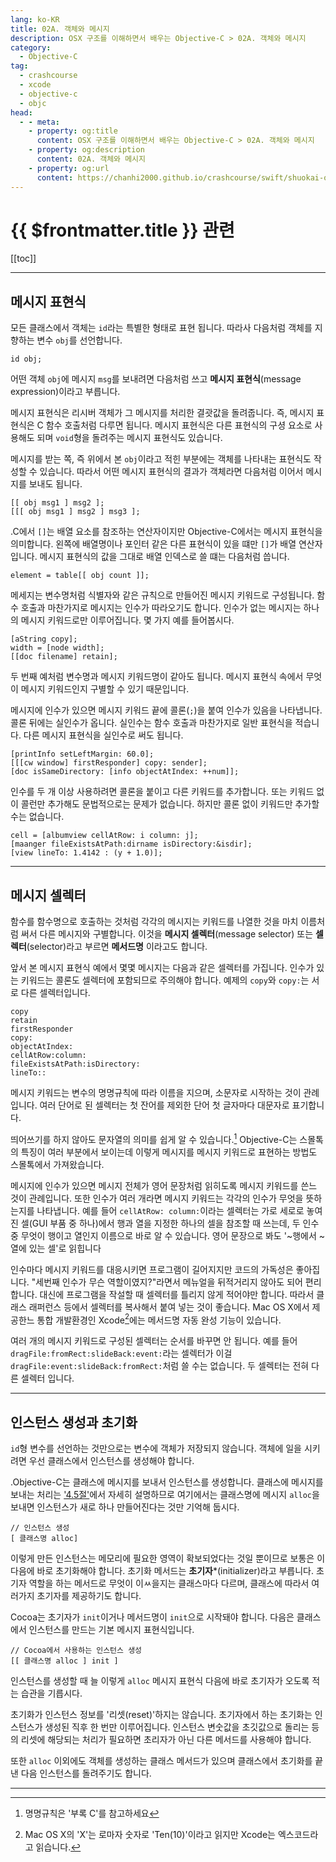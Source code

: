 ```yaml
---
lang: ko-KR
title: 02A. 객체와 메시지
description: OSX 구조를 이해하면서 배우는 Objective-C > 02A. 객체와 메시지
category:
  - Objective-C
tag: 
  - crashcourse
  - xcode
  - objective-c
  - objc
head:
  - - meta:
    - property: og:title
      content: OSX 구조를 이해하면서 배우는 Objective-C > 02A. 객체와 메시지
    - property: og:description
      content: 02A. 객체와 메시지
    - property: og:url
      content: https://chanhi2000.github.io/crashcourse/swift/shuokai-objc/02A.html
---
```


# {{ $frontmatter.title }} 관련

<SiteInfo
  name="목차"
  desc="OSX 구조를 이해하면서 배우는 Objective-C"
  url="/swift/shuokai-objc/README.md"
  preview="https://image.aladin.co.kr/product/2806/68/cover500/8968480338_1.jpg"/>

[[toc]]

---

## 메시지 표현식

모든 클래스에서 객체는 `id`라는 특별한 형태로 표현 됩니다. 따라사 다음처럼 객체를 지향하는 변수 `obj`를 선언합니다.

```objc
id obj;
```

어떤 객체 `obj`에 메시지 `msg`를 보내려면 다음처럼 쓰고 **메시지 표현식**(message expression)이라고 부릅니다.

메시지 표현식은 리시버 객체가 그 메시지를 처리한 결괏값을 돌려줍니다. 즉, 메시지 표현식은 <FontIcon icon="iconfont icon-c"/>C 함수 호출처럼 다루면 됩니다. 메시지 표현식은 다른 표현식의 구셩 요소로 사용해도 되며 `void`형을 돌려주는 메시지 표현식도 있습니다.

메시지를 받는 쪽, 즉 위에서 본 `obj`이라고 적힌 부분에는 객체를 나타내는 표현식도 작성할 수 있습니다. 따라서 어떤 메시지 표현식의 결과가 객체라면 다음처럼 이어서 메시지를 보내도 됩니다.

```objc
[[ obj msg1 ] msg2 ];
[[[ obj msg1 ] msg2 ] msg3 ];
```

.<FontIcon icon="iconfont icon-c"/>C에서 `[]`는 배열 요소를 참조하는 연산자이지만 <FontIcon icon="iconfont icon-objectivec"/>Objective-C에서는 메시지 표현식을 의미합니다. 왼쪽에 배열명이나 포인터 같은 다른 표현식이 있을 떄만 `[]`가 배열 연산자입니다. 메시지 표현식의 값을 그대로 배열 인덱스로 쓸 떄는 다음처럼 씁니다.

```objc
element = table[[ obj count ]];
```

메세지는 변수명처럼 식별자와 같은 규칙으로 만들어진 메시지 키워드로 구성됩니다. 함수 호출과 마찬가지로 메시지는 인수가 따라오기도 합니다. 인수가 없는 메시지는 하나의 메시지 키워드로만 이루어집니다. 몇 가지 예를 들어봅시다.

```objc
[aString copy];
width = [node width];
[[doc filename] retain];
```

두 번째 예처럼 변수명과 메시지 키워드명이 같아도 됩니다. 메시지 표현식 속에서 무엇이 메시지 키워드인지 구별할 수 있기 때문입니다.

메시지에 인수가 있으면 메시지 키워드 끝에 콜론(`;`)을 붙여 인수가 있음을 나타냅니다. 콜론 뒤에는 실인수가 옵니다. 실인수는 함수 호출과 마찬가지로 일반 표현식을 적습니다. 다른 메시지 표현식을 실인수로 써도 됩니다.

```objc
[printInfo setLeftMargin: 60.0];
[[[cw window] firstResponder] copy: sender];
[doc isSameDirectory: [info objectAtIndex: ++num]];
```

인수를 두 개 이상 사용하려면 콜론을 붙이고 다른 키워드를 추가합니다. 또는 키워드 없이 콜런만 추가해도 문법적으로는 문제가 없습니다. 하지만 콜론 없이 키워드만 추가할 수는 없습니다.

```objc
cell = [albumview cellAtRow: i column: j];
[maanger fileExistsAtPath:dirname isDirectory:&isdir];
[view lineTo: 1.4142 : (y + 1.0)];
```

---

## 메시지 셀렉터

함수를 함수명으로 호출하는 것처럼 각각의 메시지는 키워드를 나열한 것을 마치 이름처럼 써서 다른 메시지와 구별합니다. 이것을 **메시지 셀렉터**(message selector) 또는 **셀렉터**(selector)라고 부르면 **메서드명** 이라고도 합니다.

앞서 본 메시지 표현식 예에서 몇몇 메시지는 다음과 같은 셀렉터를 가집니다. 인수가 있는 키워드는 콜론도 셀렉터에 포함되므로 주의해야 합니다. 예제의 `copy`와 `copy:`는 서로 다른 셀렉터입니다.

```objc
copy
retain
firstResponder
copy:
objectAtIndex:
cellAtRow:column:
fileExistsAtPath:isDirectory:
lineTo::
```

메시지 키워드는 변수의 명명규칙에 따라 이름을 지으며, 소문자로 시작하는 것이 관례입니다. 여러 단어로 된 셀렉터는 첫 잔어를 제외한 단어 첫 글자마다 대문자로 표기합니다.

띄어쓰기를 하지 않아도 문자열의 의미를 쉽게 알 수 있습니다.[^1] <FontIcon icon="iconfont icon-objectivec"/>Objective-C는 스몰톡의 특징이 여러 부분에서 보이는데 이렇게 메시지를 메시지 키워드로 표현하는 방법도 스몰톡에서 가져왔습니다.

메시지에 인수가 있으면 메시지 전체가 영어 문장처럼 읽히도록 메시지 키워드를 쓴느 것이 관례입니다. 또한 인수가 여러 개라면 메시지 키워드는 각각의 인수가 무엇을 뜻하는지를 나타냅니다. 예를 들어 `cellAtRow: column:`이라는 셀렉터는 가로 세로로 놓여진 셀(GUI 부품 중 하나)에서 행과 열을 지정한 하나의 셀을 참조할 때 쓰는데, 두 인수 중 무엇이 행이고 열인지 이름으로 바로 알 수 있습니다. 영어 문장으로 봐도 '~행에서 ~열에 있는 셀'로 읽힙니다

인수마다 메시지 키워드를 대응시키면 프로그램이 길어지지만 코드의 가독성은 좋아집니다. "세번째 인수가 무슨 역할이였지?"라면서 메뉴얼을 뒤적거리지 않아도 되어 편리합니다. 대신에 프로그램을 작설할 때 셀렉터를 틀리지 않게 적어야만 합니다. 따라서 클래스 래퍼런스 등에서 셀렉터를 복사해서 붙여 넣는 것이 좋습니다. Mac OS X에서 제공한느 통합 개발환경인 <FontIcon icon="iconfont icon-xcode"/>Xcode[^2]에는 메서드명 자동 완성 기능이 있습니다.

여러 개의 메시지 키워드로 구성된 셀렉터는 순서를 바꾸면 안 됩니다. 예를 들어 `dragFile:fromRect:slideBack:event:`라는 셀렉터가 이걸 `dragFile:event:slideBack:fromRect:`처럼 쓸 수는 없습니다. 두 셀렉터는 전혀 다른 셀렉터 입니다.

---

## 인스턴스 생성과 초기화

`id`형 변수를 선언하는 것만으로는 변수에 객체가 저장되지 않습니다. 객체에 일을 시키려면 우선 클래스에서 인스턴스를 생성해야 합니다.

.<FontIcon icon="iconfont icon-objectivec"/>Objective-C는 클래스에 메시지를 보내서 인스턴스를 생성합니다. 클래스에 메시지를 보내는 처리는 ['4.5절'](04.md)에서 자세히 설명하므로 여기에서는 클래스명에 메시지 `alloc`을 보내면 인스턴스가 새로 하나 만들어진다는 것만 기억해 둡시다.

```objc
// 인스턴스 생성
[ 클래스명 alloc]
```

이렇게 만든 인스턴스는 메모리에 필요한 영역이 확보되었다는 것일 뿐이므로 보통은 이 다음에 바로 초기화해야 합니다. 초기화 메서드는 **초기자***(initializer)라고 부릅니다. 초기자 역할을 하는 메서드로 무엇이 이ㅆ을지는 클래스마다 다르며, 클래스에 따라서 여러가지 초기자를 제공하기도 합니다.

Cocoa는 초기자가 `init`이거나 메서드명이 `init`으로 시작돼야 합니다. 다음은 클래스에서 인스턴스를 만드는 기본 메시지 표현식입니다.

```objc
// Cocoa에서 사용하는 인스턴스 생성
[[ 클래스명 alloc ] init ]
```

인스턴스를 생성할 때 늘 이렇게 `alloc` 메시지 표현식 다음에 바로 초기자가 오도록 적는 습관을 기릅시다.

초기화가 인스턴스 정보를 '리셋(reset)'하지는 않습니다. 초기자에서 하는 초기화는 인스턴스가 생성된 직후 한 번만 이루어집니다. 인스턴스 변숫값을 초깃값으로 돌리는 등의 리셋에 해당되는 처리가 필요하면 초리자가 아닌 다른 메서드를 사용해야 합니다.

또한 `alloc` 이외에도 객체를 생성하는 클래스 메서드가 있으며 클래스에서 초기화를 끝낸 다음 인스턴스를 돌려주기도 합니다.

---


[^1]: 명명규칙은 '부록 C'를 참고하세요
[^2]: Mac OS X의 'X'는 로마자 숫자로 'Ten(10)'이라고 읽지만 Xcode는 엑스코드라고 읽습니다.
